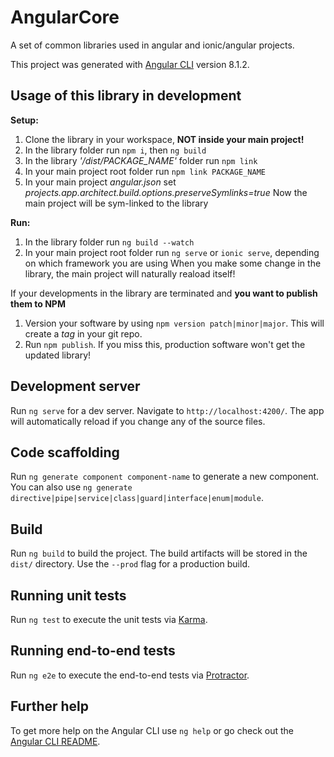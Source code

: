 # AngularCore

A set of common libraries used in angular and ionic/angular projects.

This project was generated with [Angular CLI](https://github.com/angular/angular-cli) version 8.1.2.

## Usage of this library in development

**Setup:**

1. Clone the library in your workspace, **NOT inside your main project!**
2. In the library folder run `npm i`, then `ng build`
3. In the library *'/dist/PACKAGE_NAME'* folder run `npm link` 
4. In your main project root folder run `npm link PACKAGE_NAME`
5. In your main project *angular.json* set *projects.app.architect.build.options.preserveSymlinks=true*
Now the main project will be sym-linked to the library

**Run:**

1. In the library folder run `ng build --watch`
2. In your main project root folder run `ng serve` or `ionic serve`, depending on which framework you are using
When you make some change in the library, the main project will naturally reaload itself!

If your developments in the library are terminated and **you want to publish them to NPM**

1. Version your software by using `npm version patch|minor|major`. This will create a *tag* in your git repo.
2. Run `npm publish`.
If you miss this, production software won't get the updated library!

## Development server

Run `ng serve` for a dev server. Navigate to `http://localhost:4200/`. The app will automatically reload if you change any of the source files.

## Code scaffolding

Run `ng generate component component-name` to generate a new component. You can also use `ng generate directive|pipe|service|class|guard|interface|enum|module`.

## Build

Run `ng build` to build the project. The build artifacts will be stored in the `dist/` directory. Use the `--prod` flag for a production build.

## Running unit tests

Run `ng test` to execute the unit tests via [Karma](https://karma-runner.github.io).

## Running end-to-end tests

Run `ng e2e` to execute the end-to-end tests via [Protractor](http://www.protractortest.org/).

## Further help

To get more help on the Angular CLI use `ng help` or go check out the [Angular CLI README](https://github.com/angular/angular-cli/blob/master/README.md).
